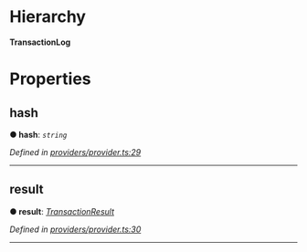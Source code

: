 

# Hierarchy

**TransactionLog**

# Properties

<a id="hash"></a>

##  hash

**● hash**: *`string`*

*Defined in [providers/provider.ts:29](https://github.com/nearprotocol/nearlib/blob/fb0e31a/src.ts/providers/provider.ts#L29)*

___
<a id="result"></a>

##  result

**● result**: *[TransactionResult](_providers_provider_.transactionresult.md)*

*Defined in [providers/provider.ts:30](https://github.com/nearprotocol/nearlib/blob/fb0e31a/src.ts/providers/provider.ts#L30)*

___

